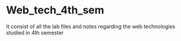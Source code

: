 # Web_tech_4th_sem

It consist of all the lab files and notes regarding the web technologies studied in 4th semester
